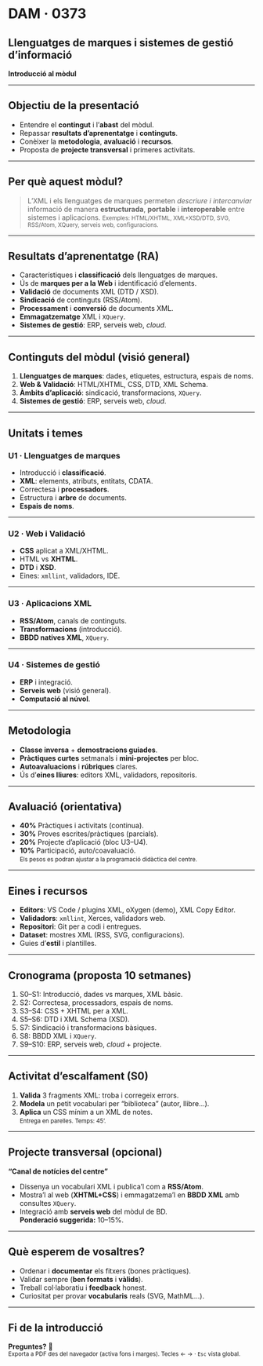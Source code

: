 # **DAM · 0373**  
## Llenguatges de marques i sistemes de gestió d’informació  
**Introducció al mòdul**  

---

## Objectiu de la presentació
- Entendre el **contingut** i l’**abast** del mòdul.
- Repassar **resultats d’aprenentatge** i **continguts**.
- Conèixer la **metodologia**, **avaluació** i **recursos**.
- Proposta de **projecte transversal** i primeres activitats.

---

## Per què aquest mòdul?
> L’XML i els llenguatges de marques permeten *descriure i intercanviar* informació de manera **estructurada**, **portable** i **interoperable** entre sistemes i aplicacions.
<small>Exemples: HTML/XHTML, XML+XSD/DTD, SVG, RSS/Atom, XQuery, serveis web, configuracions.</small>

---

## Resultats d’aprenentatge (RA)
- Característiques i **classificació** dels llenguatges de marques.
- Ús de **marques per a la Web** i identificació d’elements.
- **Validació** de documents XML (DTD / XSD).
- **Sindicació** de continguts (RSS/Atom).
- **Processament** i **conversió** de documents XML.
- **Emmagatzematge** XML i `XQuery`.
- **Sistemes de gestió**: ERP, serveis web, *cloud*.

---

## Continguts del mòdul (visió general)
1. **Llenguatges de marques**: dades, etiquetes, estructura, espais de noms.
2. **Web & Validació**: HTML/XHTML, CSS, DTD, XML Schema.
3. **Àmbits d’aplicació**: sindicació, transformacions, `XQuery`.
4. **Sistemes de gestió**: ERP, serveis web, *cloud*.

---

## Unitats i temes
### U1 · Llenguatges de marques
- Introducció i **classificació**.  
- **XML**: elements, atributs, entitats, CDATA.  
- Correctesa i **processadors**.  
- Estructura i **arbre** de documents.  
- **Espais de noms**.

----

### U2 · Web i Validació
- **CSS** aplicat a XML/XHTML.  
- HTML vs **XHTML**.  
- **DTD** i **XSD**.  
- Eines: `xmllint`, validadors, IDE.

----

### U3 · Aplicacions XML
- **RSS/Atom**, canals de continguts.  
- **Transformacions** (introducció).  
- **BBDD natives XML**, `XQuery`.

----

### U4 · Sistemes de gestió
- **ERP** i integració.  
- **Serveis web** (visió general).  
- **Computació al núvol**.

---

## Metodologia
- **Classe inversa** + **demostracions guiades**.
- **Pràctiques curtes** setmanals i **mini-projectes** per bloc.
- **Autoavaluacions** i **rúbriques** clares.
- Ús d’**eines lliures**: editors XML, validadors, repositoris.

---

## Avaluació (orientativa)
- **40%** Pràctiques i activitats (continua).  
- **30%** Proves escrites/pràctiques (parcials).  
- **20%** Projecte d’aplicació (bloc U3–U4).  
- **10%** Participació, auto/coavaluació.  
<small class="muted">Els pesos es podran ajustar a la programació didàctica del centre.</small>

---

## Eines i recursos
- **Editors**: VS Code / plugins XML, oXygen (demo), XML Copy Editor.  
- **Validadors**: `xmllint`, Xerces, validadors web.  
- **Repositori**: Git per a codi i entregues.  
- **Dataset**: mostres XML (RSS, SVG, configuracions).  
- Guies d’**estil** i plantilles.

---

## Cronograma (proposta 10 setmanes)
1. S0–S1: Introducció, dades vs marques, XML bàsic.  
2. S2: Correctesa, processadors, espais de noms.  
3. S3–S4: CSS + XHTML per a XML.  
4. S5–S6: DTD i XML Schema (XSD).  
5. S7: Sindicació i transformacions bàsiques.  
6. S8: BBDD XML i `XQuery`.  
7. S9–S10: ERP, serveis web, *cloud* + projecte.

---

## Activitat d’escalfament (S0)
1. **Valida** 3 fragments XML: troba i corregeix errors.  
2. **Modela** un petit vocabulari per “biblioteca” (autor, llibre...).  
3. **Aplica** un CSS mínim a un XML de notes.  
<small>Entrega en parelles. Temps: 45’.</small>

---

## Projecte transversal (opcional)
**“Canal de notícies del centre”**  
- Dissenya un vocabulari XML i publica’l com a **RSS/Atom**.  
- Mostra’l al web (**XHTML+CSS**) i emmagatzema’l en **BBDD XML** amb consultes `XQuery`.  
- Integració amb **serveis web** del mòdul de BD.  
**Ponderació suggerida:** 10–15%.

---

## Què esperem de vosaltres?
- Ordenar i **documentar** els fitxers (bones pràctiques).  
- Validar sempre (**ben formats** i **vàlids**).  
- Treball col·laboratiu i **feedback** honest.  
- Curiositat per provar **vocabularis** reals (SVG, MathML...).

---

## Fi de la introducció
**Preguntes?** 💬  
<small>Exporta a PDF des del navegador (activa fons i marges). Tecles ← → · `Esc` vista global.</small>
